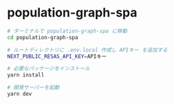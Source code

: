 # population-graph-spa

```sh
# ターミナルで population-graph-spa に移動
cd population-graph-spa
```

```sh
# ルートディレクトリに .env.local 作成し APIキー を追加する
NEXT_PUBLIC_RESAS_API_KEY=APIキー
```

```sh
# 必要なパッケージをインストール
yarn install
```

```sh
# 開発サーバーを起動
yarn dev
```
